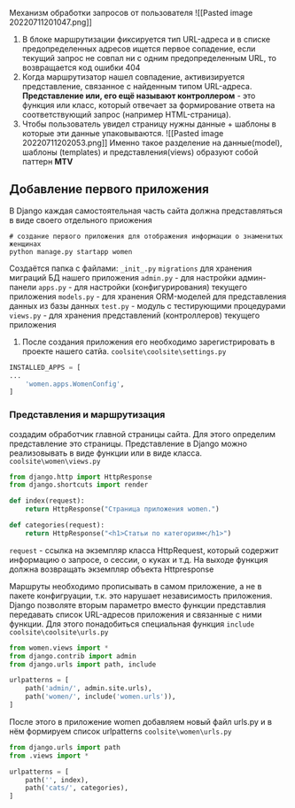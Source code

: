 Механизм обработки запросов от пользователя
![[Pasted image 20220711201047.png]]
1. В блоке маршрутизации фиксируется тип URL-адреса и в списке предопределенных адресов ищется первое сопадение, если текущий запрос не совпал ни с одним предопределенным URL, то возвращается код ошибки  404
2. Когда маршрутизатор нашел совпадение, активизируется представление, связанное с найденным типом URL-адреса. **Представление или, его ещё называют контроллером** - это функция или класс, который отвечает за формирование ответа на соответствующий запрос (например HTML-страница).
3. Чтобы пользователь увидел страницу нужны данные + шаблоны в которые эти данные упаковываются.
   ![[Pasted image 20220711202053.png]]
   Именно такое разделение на данные(model), шаблоны (templates) и представления(views) образуют собой паттерн **MTV**

## Добавление первого приложения
В Django каждая самостоятельная часть сайта должна представляться в виде своего отдельного приожения
```shell
# создание первого приложения для отображения информации о знаменитых женщинах
python manage.py startapp women
```
Создаётся папка с файлами:
`_init_.py`
`migrations` для хранения миграций БД нашего приложения
`admin.py` - для настройки админ-панели
`apps.py` - для настройки (конфигурирования) текущего приложения
`models.py` - для хранения ORM-моделей для представления данных из базы данных
`test.py` - модуль с тестирующими процедурами
`views.py` - для хранения представлений (контроллеров) текущего приложения

1. После создания приложения его необходимо зарегистрировать в проекте нашего сатйа.
   `coolsite\coolsite\settings.py`
```python
INSTALLED_APPS = [
...
    'women.apps.WomenConfig',
]
```
### Представления и маршрутизация
создадим обработчик главной страницы сайта.  Для этого определим представление это страницы. Представление в Django можно реализовывать в виде функции или в виде класса.
`coolsite\women\views.py`
```python
from django.http import HttpResponse
from django.shortcuts import render

def index(request):
    return HttpResponse("Страница приложения women.")

def categories(request):
    return HttpResponse("<h1>Статьи по категориям</h1>")
```
`request` - ссылка на экземпляр класса HttpRequest, который содержит информацию о запросе, о сессии, о куках и т.д.
На выходе функция должна возвращать экземпляр объекта Httpresponse

Маршруты необходимо прописывать в самом приложение, а не в пакете конфигруации, т.к. это нарушает независимость приложения. Django позволяте вторым параметро вместо функции представлия передавать список URL-адресов приложения и связанные с ними функции. Для этого понадобиться специальная функция `include`
`coolsite\coolsite\urls.py`
```python
from women.views import *
from django.contrib import admin
from django.urls import path, include

urlpatterns = [
    path('admin/', admin.site.urls),
    path('women/', include('women.urls')),
]
```

После этого в приложение women добавляем новый файл urls.py и в нём формируем список urlpatterns
`coolsite\women\urls.py`
```python
from django.urls import path
from .views import *

urlpatterns = [
    path('', index),
    path('cats/', categories),
]
```